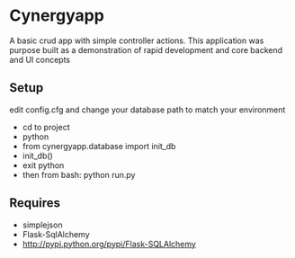 # Cynergyapp

A basic crud app with simple controller actions.  This application was purpose built 
as a demonstration of rapid development and core backend and UI concepts

## Setup
edit config.cfg and change your database path to match your environment

* cd to project
* python 
* from cynergyapp.database import init_db
* init_db()
* exit python
* then from bash: python run.py

## Requires
* simplejson
* Flask-SqlAlchemy 
* http://pypi.python.org/pypi/Flask-SQLAlchemy
